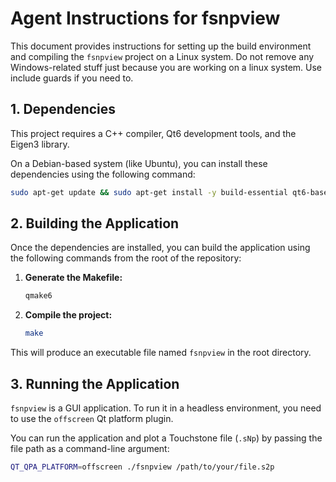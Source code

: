 # Agent Instructions for fsnpview

This document provides instructions for setting up the build environment and compiling the `fsnpview` project on a Linux system.
Do not remove any Windows-related stuff just because you are working on a linux system. Use include guards if you need to.

## 1. Dependencies

This project requires a C++ compiler, Qt6 development tools, and the Eigen3 library.

On a Debian-based system (like Ubuntu), you can install these dependencies using the following command:

```bash
sudo apt-get update && sudo apt-get install -y build-essential qt6-base-dev libeigen3-dev
```

## 2. Building the Application

Once the dependencies are installed, you can build the application using the following commands from the root of the repository:

1.  **Generate the Makefile:**
    ```bash
    qmake6
    ```

2.  **Compile the project:**
    ```bash
    make
    ```

This will produce an executable file named `fsnpview` in the root directory.

## 3. Running the Application

`fsnpview` is a GUI application. To run it in a headless environment, you need to use the `offscreen` Qt platform plugin.

You can run the application and plot a Touchstone file (`.sNp`) by passing the file path as a command-line argument:

```bash
QT_QPA_PLATFORM=offscreen ./fsnpview /path/to/your/file.s2p
```

